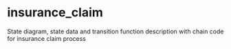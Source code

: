 # insurance_claim
State diagram, state data and transition function description with chain code for insurance claim process
